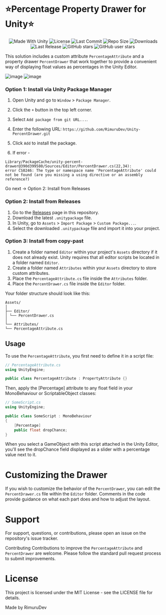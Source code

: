 <p align="center"><h1>⭐Percentage Property Drawer for Unity⭐</h1></p>
 <p align="center">
  <a>
    <img alt="Made With Unity" src="https://img.shields.io/badge/made%20with-Unity-57b9d3.svg?logo=Unity">
  </a>
  <a>
  <img alt="License" src="https://img.shields.io/github/license/RimuruDev/Unity-PercentDrawer?logo=github">
  </a>
  <a>
    <img alt="Last Commit" src="https://img.shields.io/github/last-commit/RimuruDev/Unity-PercentDrawer?logo=Mapbox&color=orange">
  </a>
  <a>
    <img alt="Repo Size" src="https://img.shields.io/github/repo-size/RimuruDev/Unity-PercentDrawer?logo=VirtualBox">
  </a>
  <a>
    <img alt="Downloads" src="https://img.shields.io/github/downloads/RimuruDev/Unity-PercentDrawer/total?color=brightgreen">
  </a>
  <a>
    <img alt="Last Release" src="https://img.shields.io/github/v/release/RimuruDev/Unity-PercentDrawer?include_prereleases&logo=Dropbox&color=yellow">
  </a>
  <a>
    <img alt="GitHub stars" src="https://img.shields.io/github/stars/RimuruDev/Unity-PercentDrawer?branch=main&label=Stars&logo=GitHub&logoColor=ffffff&labelColor=282828&color=informational&style=flat">
  </a>
  <a>
    <img alt="GitHub user stars" src="https://img.shields.io/github/stars/RimuruDev?affiliations=OWNER&branch=main&label=User%20Stars&logo=GitHub&logoColor=ffffff&labelColor=282828&color=informational&style=flat">
  </a>
  <a>
    <img alt="" src="https://img.shields.io/github/watchers/RimuruDev/Unity-PercentDrawer?style=flat">
  </a>
</p>


This solution includes a custom attribute `PercentageAttribute` and a property drawer `PercentDrawer` that work together
to provide a convenient way of displaying float values as percentages in the Unity Editor.

![image](https://github.com/RimuruDev/Unity-PercentDrawer/assets/85500556/274123a4-415b-4b49-825c-ab7a0568262a)
![image](https://github.com/RimuruDev/Unity-PercentDrawer/assets/85500556/689774b6-279a-4a74-96f4-76a054025398)

### Option 1: Install via Unity Package Manager

1. Open Unity and go to `Window` > `Package Manager`.
2. Click the `+` button in the top left corner.
3. Select `Add package from git URL...`.
4. Enter the following URL:   ``` https://github.com/RimuruDev/Unity-PercentDrawer.git ```
5. Click `Add` to install the package.

6. If error -
```
Library/PackageCache/unity-percent-drawer@390d399580/Sources/Editor/PercentDrawer.cs(22,34):
error CS0246: The type or namespace name 'PercentageAttribute' could not be found (are you missing a using directive or an assembly reference?)
```
Go next -> Option 2: Install from Releases


### Option 2: Install from Releases

1. Go to the [Releases](https://github.com/RimuruDev/Unity-PercentDrawer/releases) page in this repository.
2. Download the latest `.unitypackage` file.
3. In Unity, go to `Assets` > `Import Package` > `Custom Package...`.
4. Select the downloaded `.unitypackage` file and import it into your project.

### Option 3: Install from copy-past

1. Create a folder named `Editor` within your project's `Assets` directory if it does not already exist. Unity requires
   that all editor scripts be located in a folder named `Editor`.
2. Create a folder named `Attributes` within your `Assets` directory to store custom attributes.
3. Place the `PercentageAttribute.cs` file inside the `Attributes` folder.
4. Place the `PercentDrawer.cs` file inside the `Editor` folder.

Your folder structure should look like this:

```text
Assets/
│
├── Editor/
│ └── PercentDrawer.cs
│
└── Attributes/
└── PercentageAttribute.cs
```

## Usage

To use the `PercentageAttribute`, you first need to define it in a script file:

```csharp
// PercentageAttribute.cs
using UnityEngine;

public class PercentageAttribute : PropertyAttribute {}
```

Then, apply the [Percentage] attribute to any float field in your MonoBehaviour or ScriptableObject classes:

```csharp
// SomeScript.cs
using UnityEngine;

public class SomeScript : MonoBehaviour
{
    [Percentage]
    public float dropChance;
}
```

When you select a GameObject with this script attached in the Unity Editor, you'll see the dropChance field displayed as
a slider with a percentage value next to it.

# Customizing the Drawer

If you wish to customize the behavior of the `PercentDrawer`, you can edit the `PercentDrawer.cs` file within
the `Editor` folder. Comments in the code provide guidance on what each part does and how to adjust the layout.

# Support

For support, questions, or contributions, please open an issue on the repository's issue tracker.

Contributing
Contributions to improve the `PercentageAttribute` and `PercentDrawer` are welcome. Please follow the standard pull
request process to submit improvements.

# License

This project is licensed under the MIT License - see the LICENSE file for details.

Made by RimuruDev
